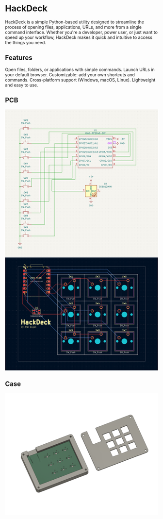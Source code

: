 # HackDeck
HackDeck is a simple Python-based utility designed to streamline the process of opening files, applications, URLs, and more from a single command interface. Whether you're a developer, power user, or just want to speed up your workflow, HackDeck makes it quick and intuitive to access the things you need.

## Features
Open files, folders, or applications with simple commands.
Launch URLs in your default browser.
Customizable: add your own shortcuts and commands.
Cross-platform support (Windows, macOS, Linux).
Lightweight and easy to use.

## PCB
![Schema](images/schema.png)
![PCB](images/pcb.png)
## Case
![Case](images/case.png)
